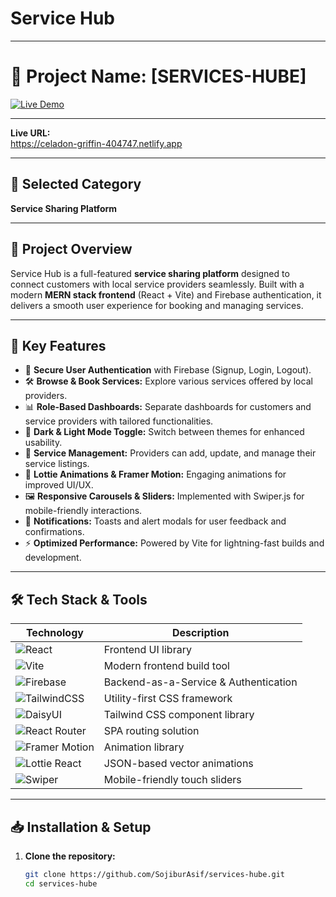 # Service Hub

---

# 🚀 Project Name: [SERVICES-HUBE]

[![Live Demo](https://img.shields.io/badge/Live-Demo-brightgreen)](https://celadon-griffin-404747.netlify.app)

---

**Live URL:**  
https://celadon-griffin-404747.netlify.app

---

## 📂 Selected Category
**Service Sharing Platform**

---

## 🌟 Project Overview

Service Hub is a full-featured **service sharing platform** designed to connect customers with local service providers seamlessly. Built with a modern **MERN stack frontend** (React + Vite) and Firebase authentication, it delivers a smooth user experience for booking and managing services.

---

## 🚀 Key Features

- 🔐 **Secure User Authentication** with Firebase (Signup, Login, Logout).
- 🛠️ **Browse & Book Services:** Explore various services offered by local providers.
- 📊 **Role-Based Dashboards:** Separate dashboards for customers and service providers with tailored functionalities.
- 🌙 **Dark & Light Mode Toggle:** Switch between themes for enhanced usability.
- 📅 **Service Management:** Providers can add, update, and manage their service listings.
- 💫 **Lottie Animations & Framer Motion:** Engaging animations for improved UI/UX.
- 🖼️ **Responsive Carousels & Sliders:** Implemented with Swiper.js for mobile-friendly interactions.
- 🔔 **Notifications:** Toasts and alert modals for user feedback and confirmations.
- ⚡ **Optimized Performance:** Powered by Vite for lightning-fast builds and development.

---

## 🛠️ Tech Stack & Tools

| Technology         | Description                              |
|--------------------|----------------------------------------|
| ![React](https://img.shields.io/badge/react-20232A?style=for-the-badge&logo=react&logoColor=61DAFB) | Frontend UI library                     |
| ![Vite](https://img.shields.io/badge/vite-646CFF?style=for-the-badge&logo=vite&logoColor=white)    | Modern frontend build tool              |
| ![Firebase](https://img.shields.io/badge/firebase-FFCA28?style=for-the-badge&logo=firebase&logoColor=black) | Backend-as-a-Service & Authentication  |
| ![TailwindCSS](https://img.shields.io/badge/tailwindcss-38B2AC?style=for-the-badge&logo=tailwind-css&logoColor=white) | Utility-first CSS framework             |
| ![DaisyUI](https://img.shields.io/badge/daisyui-F59E0B?style=for-the-badge&logo=daisyui&logoColor=white) | Tailwind CSS component library          |
| ![React Router](https://img.shields.io/badge/react--router-CA4245?style=for-the-badge&logo=react-router&logoColor=white) | SPA routing solution                    |
| ![Framer Motion](https://img.shields.io/badge/framer-motion-0055FF?style=for-the-badge)          | Animation library                       |
| ![Lottie React](https://img.shields.io/badge/lottie-react-FF3D00?style=for-the-badge)           | JSON-based vector animations            |
| ![Swiper](https://img.shields.io/badge/swiper-007aff?style=for-the-badge&logo=swiper&logoColor=white) | Mobile-friendly touch sliders           |

---

## 📥 Installation & Setup

1. **Clone the repository:**
   ```bash
   git clone https://github.com/SojiburAsif/services-hube.git
   cd services-hube
